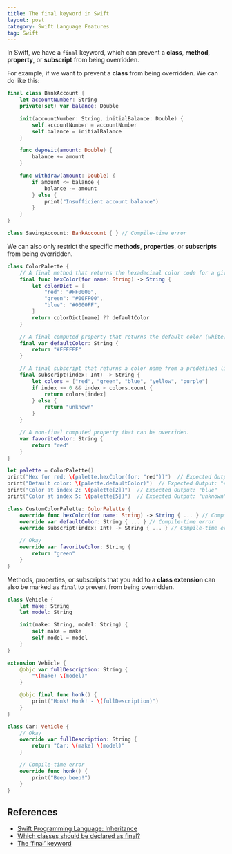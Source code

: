 ```yaml
---
title: The final keyword in Swift
layout: post
category: Swift Language Features
tag: Swift
---
```


In Swift, we have a `final` keyword, which can prevent a **class**, **method**, **property**, or **subscript** from being overridden.

For example, if we want to prevent a **class** from being overridden. We can do like this:

```swift
final class BankAccount {
    let accountNumber: String
    private(set) var balance: Double

    init(accountNumber: String, initialBalance: Double) {
        self.accountNumber = accountNumber
        self.balance = initialBalance
    }

    func deposit(amount: Double) {
        balance += amount
    }

    func withdraw(amount: Double) {
        if amount <= balance {
            balance -= amount
        } else {
            print("Insufficient account balance")
        }
    }
}

class SavingAccount: BankAccount { } // Compile-time error
```

We can also only restrict the specific **methods**, **properties**, or **subscripts** from being overridden.

```swift
class ColorPalette {
    // A final method that returns the hexadecimal color code for a given color name.
    final func hexColor(for name: String) -> String {
        let colorDict = [
            "red": "#FF0000",
            "green": "#00FF00",
            "blue": "#0000FF",
        ]
        return colorDict[name] ?? defaultColor
    }

    // A final computed property that returns the default color (white).
    final var defaultColor: String {
        return "#FFFFFF"
    }

    // A final subscript that returns a color name from a predefined list based on the index.
    final subscript(index: Int) -> String {
        let colors = ["red", "green", "blue", "yellow", "purple"]
        if index >= 0 && index < colors.count {
            return colors[index]
        } else {
            return "unknown"
        }
    }

    // A non-final computed property that can be overriden.
    var favoriteColor: String {
        return "red"
    }
}

let palette = ColorPalette()
print("Hex for red: \(palette.hexColor(for: "red"))")  // Expected Output: "#FF0000"
print("Default color: \(palette.defaultColor)")  // Expected Output: "#FFFFFF"
print("Color at index 2: \(palette[2])")  // Expected Output: "blue"
print("Color at index 5: \(palette[5])")  // Expected Output: "unknown"

class CustomColorPalette: ColorPalette {
    override func hexColor(for name: String) -> String { ... } // Compile-time error
    override var defaultColor: String { ... } // Compile-time error
    override subscript(index: Int) -> String { ... } // Compile-time error

    // Okay
    override var favoriteColor: String {
        return "green"
    }
}
```

Methods, properties, or subscripts that you add to a **class extension** can also be marked as `final` to prevent from being overridden.

```swift
class Vehicle {
    let make: String
    let model: String

    init(make: String, model: String) {
        self.make = make
        self.model = model
    }
}

extension Vehicle {
    @objc var fullDescription: String {
        "\(make) \(model)"
    }

    @objc final func honk() {
        print("Honk! Honk! - \(fullDescription)")
    }
}

class Car: Vehicle {
    // Okay
    override var fullDescription: String {
        return "Car: \(make) \(model)"
    }

    // Compile-time error
    override func honk() {
        print("Beep beep!")
    }
}
```

## References
- [Swift Programming Language: Inheritance](https://docs.swift.org/swift-book/documentation/the-swift-programming-language/inheritance#Preventing-Overrides)
- [Which classes should be declared as final?](https://www.hackingwithswift.com/quick-start/understanding-swift/which-classes-should-be-declared-as-final)
- [The ‘final’ keyword](https://www.swiftbysundell.com/tips/the-final-keyword/)